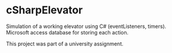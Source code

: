 # cSharpElevator

Simulation of a working elevator using C# (eventListeners, timers).
Microsoft access database for storing each action.


This project was part of a university assignment.
